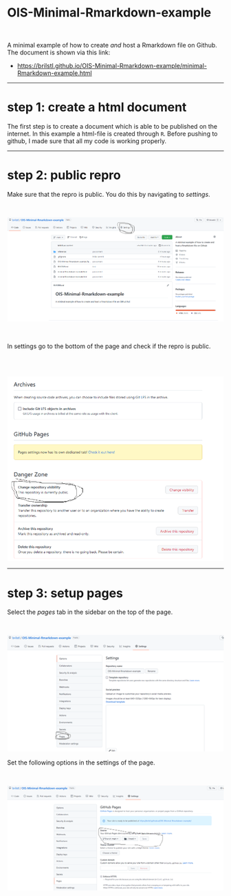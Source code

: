 # OIS-Minimal-Rmarkdown-example
<br>

A minimal example of how to create _and_ host a Rmarkdown file on Github. The document is shown via this link:

- https://brilstl.github.io/OIS-Minimal-Rmarkdown-example/minimal-Rmarkdown-example.html

---

# step 1: create a html document

The first step is to create a document which is able to be published on the internet. In this example a html-file is created through `R`. Before pushing to github, I made sure that all my code is working properly.

---

# step 2: public repro

Make sure that the repro is public. You do this by navigating to _settings_.

<br>

![setting](img_github/step_1_github.png)

<br>

In settings go to the bottom of the page and check if the repro is public.

<br><br>

![setting](img_github/step2_github.png)

---

# step 3: setup pages

Select the _pages_ tab in the sidebar on the top of the page.

<br>

![setting](img_github/step3_github.png)

Set the following options in the settings of the page.

<br>

![setting](img_github/step4_github.png)

<br>


